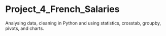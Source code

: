 # Project_4_French_Salaries
Analysing data, cleaning in Python and using statistics, crosstab, groupby, pivots, and charts.
